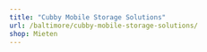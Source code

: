 ```yaml
---
title: "Cubby Mobile Storage Solutions"
url: /baltimore/cubby-mobile-storage-solutions/
shop: Mieten
---
```

